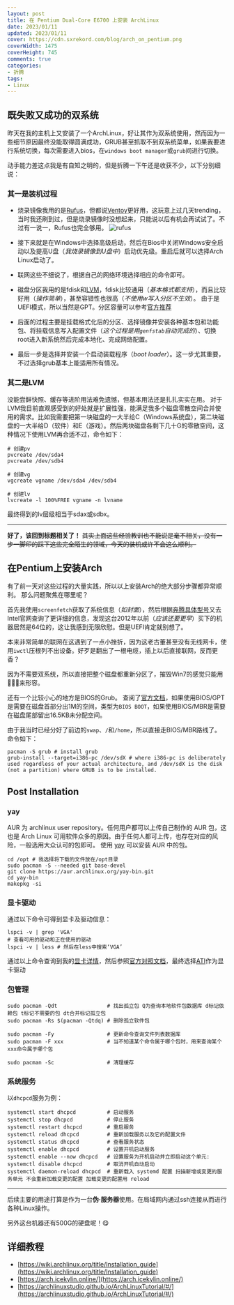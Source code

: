 ```yaml
---
layout: post
title: 在 Pentium Dual-Core E6700 上安装 ArchLinux
date: 2023/01/11
updated: 2023/01/11
cover: https://cdn.sxrekord.com/blog/arch_on_pentium.png
coverWidth: 1475
coverHeight: 745
comments: true
categories: 
- 折腾
tags:
- Linux
---
```


## 既失败又成功的双系统
昨天在我的主机上又安装了一个ArchLinux，好让其作为双系统使用，然而因为一些细节原因最终没能取得圆满成功，GRUB甚至抓取不到双系统菜单，如果我要进行系统切换，每次需要进入bios，在`windows boot manager`或`grub`间进行切换。

动手能力差这点我是有自知之明的，但是折腾一下午还是收获不少，以下分别细说：
### 其一是装机过程
- 烧录镜像我用的是[Rufus](https://rufus.ie/zh/)，但都说[Ventoy](https://github.com/ventoy/Ventoy)更好用，这玩意上过几天trending，当时我还刷到过，但是烧录镜像时没想起来，只能说以后有机会再试试了。不过有一说一，Rufus也完全够用。
    ![rufus](https://cdn.sxrekord.com/blog/rufus.png)
    
- 接下来就是在Windows中选择高级启动，然后在Bios中关闭Windows安全启动以及提高U盘（*我烧录镜像到U盘中*）启动优先级。重启后就可以选择Arch Linux启动了。

- 联网这些不细说了，根据自己的网络环境选择相应的命令即可。

- 磁盘分区我用的是fdisk和[LVM]()，fdisk比较通用（*基本格式都支持*），而且比较好用（*操作简单*），甚至容错性也很高（*不使用w写入分区不生效*）。
由于是UEFI模式，所以当然是GPT。分区容量可以参考[官方推荐](https://wiki.archlinux.org/title/Installation_guide#Partition_the_disks)

- 后面的过程主要是挂载格式化后的分区、选择镜像并安装各种基本包和功能包、将挂载信息写入配置文件（*这个过程是用`genfstab`自动完成的*）、切换root进入新系统然后完成本地化、完成网络配置。

- 最后一步是选择并安装一个启动装载程序（*boot loader*）。这一步尤其重要，不过选择grub基本上能适用所有情况。

### 其二是LVM
没能尝鲜快照、缓存等进阶用法难免遗憾，但基本用法还是扎扎实实在用。
对于LVM我目前直观感受到的好处就是扩展性强，能满足我多个磁盘零散空间合并使用的需求。比如我需要把第一块磁盘的一大半给C（Windows系统盘），第二块磁盘的一大半给D（软件）和E（游戏）。然后两块磁盘各剩下几十G的零散空间，这种情况下使用LVM再合适不过，命令如下：

```shell
# 创建pv
pvcreate /dev/sda4
pvcreate /dev/sdb4

# 创建vg
vgcreate vgname /dev/sda4 /dev/sdb4

# 创建lv
lvcreate -l 100%FREE vgname -n lvname
```

最终得到的lv层级相当于sdax或sdbx。

---

**好了，该回到标题相关了！**
~~其实上面这些经验教训也不能说是毫不相关，没有一步一脚印的踩下这些完全陌生的领域，今天的装机或许不会这么顺利。~~

## 在Pentium上安装Arch
有了前一天对这些过程的大量实践，所以以上安装Arch的绝大部分步骤都异常顺利。
那么问题聚焦在哪里呢？

首先我使用`screenfetch`获取了系统信息（*如封面*），然后根据[奔腾具体型号](https://www.intel.com/content/www/us/en/products/sku/42809/intel-pentium-processor-e6700-2m-cache-3-20-ghz-1066-fsb/specifications.html)又去Intel官网查询了更详细的信息，发现这台2012年以前（*应该还要更早*）买下的机器居然是64位的，这让我感到无限欣慰。但是UEFI肯定就别想了。

本来非常简单的联网在这遇到了一点小挫折，因为这老古董甚至没有无线网卡，使用`iwctl`压根列不出设备。好歹是翻出了一根电缆，插上以后直接联网，反而更香？

因为不需要双系统，所以直接把整个磁盘都重新分区了，摧毁Win7的感觉只能用🥳🥳🥳来形容。

还有一个比较小心的地方是BIOS的Grub。
查阅了[官方文档](https://wiki.archlinux.org/title/Partitioning#Example_layouts)，如果使用BIOS/GPT是需要在磁盘首部分出1M的空间，类型为`BIOS BOOT`，如果使用BIOS/MBR是需要在磁盘尾部留出16.5KB未分配空间。

由于我当时已经分好了前边的`swap`、`/`和`/home`，所以直接走BIOS/MBR路线了。命令如下：

```shell
pacman -S grub # install grub
grub-install --target=i386-pc /dev/sdX # where i386-pc is deliberately used regardless of your actual architecture, and /dev/sdX is the disk (not a partition) where GRUB is to be installed.
```

## Post Installation
### yay
AUR 为 archlinux user repository。任何用户都可以上传自己制作的 AUR 包，这也是 Arch Linux 可用软件众多的原因。由于任何人都可上传，也存在对应的风险，一般选用大众认可的包即可。
使用 [yay](https://github.com/Jguer/yay) 可以安装 AUR 中的包。

```shell
cd /opt # 我选择将下载的文件放在/opt目录
sudo pacman -S --needed git base-devel
git clone https://aur.archlinux.org/yay-bin.git
cd yay-bin
makepkg -si
```

### 显卡驱动
通过以下命令可得到显卡及驱动信息：

```shell
lspci -v | grep 'VGA'
# 查看可用的驱动和正在使用的驱动
lspci -v | less # 然后在less中搜索‘VGA’
```

通过以上命令查询到我的[显卡详情](https://www.techpowerup.com/gpu-specs/radeon-hd-8350-oem.c1976)，然后参照[官方对照文档](https://wiki.archlinux.org/title/Xorg#AMD)，最终选择[ATI](https://wiki.archlinux.org/title/ATI)作为显卡驱动

### 包管理

```shell
sudo pacman -Qdt                # 找出孤立包 Q为查询本地软件包数据库 d标记依赖包 t标记不需要的包 dt合并标记孤立包
sudo pacman -Rs $(pacman -Qtdq) # 删除孤立软件包

sudo pacman -Fy                 # 更新命令查询文件列表数据库
sudo pacman -F xxx              # 当不知道某个命令属于哪个包时，用来查询某个xxx命令属于哪个包

sudo pacman -Sc                 # 清理缓存
```

### 系统服务
以`dhcpcd`服务为例：

```shell
systemctl start dhcpcd          # 启动服务
systemctl stop dhcpcd           # 停止服务
systemctl restart dhcpcd        # 重启服务
systemctl reload dhcpcd         # 重新加载服务以及它的配置文件
systemctl status dhcpcd         # 查看服务状态
systemctl enable dhcpcd         # 设置开机启动服务
systemctl enable --now dhcpcd   # 设置服务为开机启动并立即启动这个单元:
systemctl disable dhcpcd        # 取消开机自动启动
systemctl daemon-reload dhcpcd  # 重新载入 systemd 配置 扫描新增或变更的服务单元 不会重新加载变更的配置 加载变更的配置用 reload
```

---

后续主要的用途打算是作为一台**伪·服务器**使用。在局域网内通过ssh连接从而进行各种Linux操作。

另外这台机器还有500G的硬盘呢！😋

## 详细教程
- [https://wiki.archlinux.org/title/Installation_guide](https://wiki.archlinux.org/title/Installation_guide)
- [https://arch.icekylin.online/](https://arch.icekylin.online/)
- [https://archlinuxstudio.github.io/ArchLinuxTutorial/#/](https://archlinuxstudio.github.io/ArchLinuxTutorial/#/)